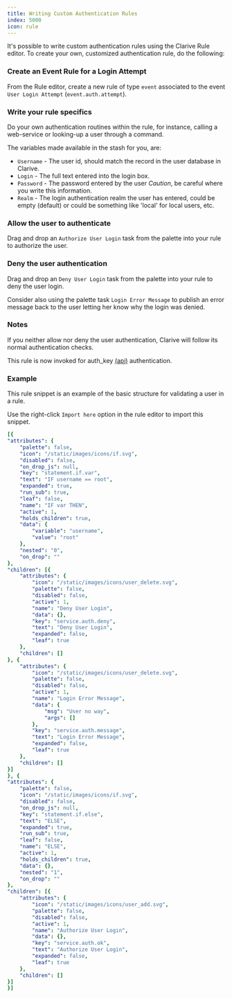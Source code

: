 ```yaml
---
title: Writing Custom Authentication Rules
index: 5000
icon: rule
---
```


It's possible to write custom authentication rules using the Clarive Rule editor. To create
your own, customized authentication rule, do the following:

### Create an Event Rule for a Login Attempt

From the Rule editor, create a new rule of type `event` associated to the event
`User Login Attempt` (`event.auth.attempt`).


### Write your rule specifics

Do your own authentication routines within the rule, for instance, calling a web-service
or looking-up a user through a command.

The variables made available in the stash for you, are:

- `Username` - The user id, should match the record in the user database in Clarive.
- `Login` - The full text entered into the login box.
- `Password` - The password entered by the user *Caution*, be careful where you write this information.
- `Realm` - The login authentication realm the user has entered, could be empty (default) or could be something like 'local' for local users, etc.

### Allow the user to authenticate

Drag and drop an `Authorize User Login` task from the palette into your rule to authorize
the user.

### Deny the user authentication

Drag and drop an `Deny User Login` task from the palette into your rule to deny the user
login.

Consider also using the palette task `Login Error Message` to publish an error message back
to the user letting her know why the login was denied.

### Notes

If you neither allow nor deny the user authentication, Clarive will follow its normal
authentication checks.

This rule is now invoked for auth_key [(api)](concepts/api_key) authentication.


### Example

This rule snippet  is an example of the basic structure for validating a user in a rule.

Use the right-click `Import here` option in the rule editor to import this snippet.

```yaml
[{
"attributes": {
    "palette": false,
    "icon": "/static/images/icons/if.svg",
    "disabled": false,
    "on_drop_js": null,
    "key": "statement.if.var",
    "text": "IF username == root",
    "expanded": true,
    "run_sub": true,
    "leaf": false,
    "name": "IF var THEN",
    "active": 1,
    "holds_children": true,
    "data": {
        "variable": "username",
        "value": "root"
    },
    "nested": "0",
    "on_drop": ""
},
"children": [{
    "attributes": {
        "icon": "/static/images/icons/user_delete.svg",
        "palette": false,
        "disabled": false,
        "active": 1,
        "name": "Deny User Login",
        "data": {},
        "key": "service.auth.deny",
        "text": "Deny User Login",
        "expanded": false,
        "leaf": true
    },
    "children": []
}, {
    "attributes": {
        "icon": "/static/images/icons/user_delete.svg",
        "palette": false,
        "disabled": false,
        "active": 1,
        "name": "Login Error Message",
        "data": {
            "msg": "User no way",
            "args": []
        },
        "key": "service.auth.message",
        "text": "Login Error Message",
        "expanded": false,
        "leaf": true
    },
    "children": []
}]
}, {
"attributes": {
    "palette": false,
    "icon": "/static/images/icons/if.svg",
    "disabled": false,
    "on_drop_js": null,
    "key": "statement.if.else",
    "text": "ELSE",
    "expanded": true,
    "run_sub": true,
    "leaf": false,
    "name": "ELSE",
    "active": 1,
    "holds_children": true,
    "data": {},
    "nested": "1",
    "on_drop": ""
},
"children": [{
    "attributes": {
        "icon": "/static/images/icons/user_add.svg",
        "palette": false,
        "disabled": false,
        "active": 1,
        "name": "Authorize User Login",
        "data": {},
        "key": "service.auth.ok",
        "text": "Authorize User Login",
        "expanded": false,
        "leaf": true
    },
    "children": []
}]
}]
```
